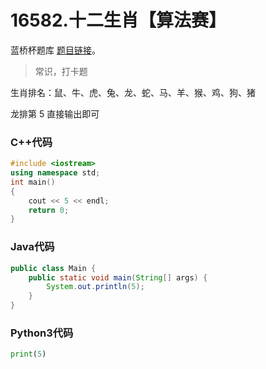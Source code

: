 # 16582.十二生肖【算法赛】

蓝桥杯题库 [题目链接](https://www.lanqiao.cn/problems/16582/learning/)。

> 常识，打卡题

生肖排名：鼠、牛、虎、兔、龙、蛇、马、羊、猴、鸡、狗、猪

龙排第 5 直接输出即可

### C++代码

```c++
#include <iostream>
using namespace std;
int main()
{
    cout << 5 << endl;
    return 0;
}
```

### Java代码

```Java
public class Main {
    public static void main(String[] args) {
        System.out.println(5);
    }
}
```

### Python3代码
```python
print(5)
```